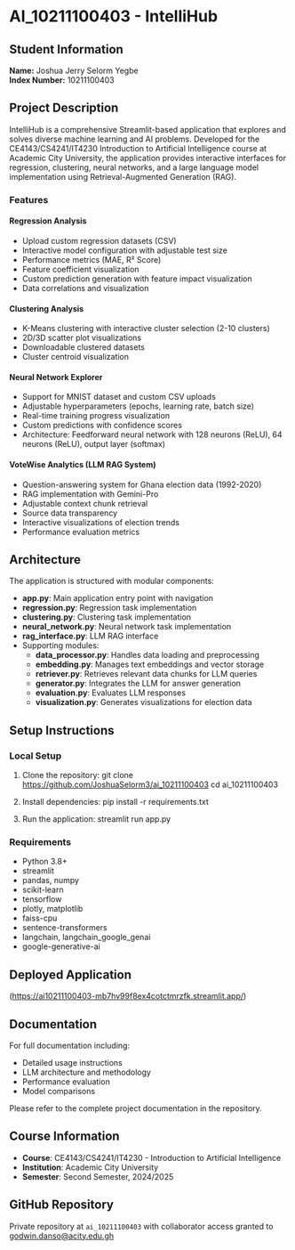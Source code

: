# AI_10211100403 - IntelliHub

## Student Information
**Name:** Joshua Jerry Selorm Yegbe  
**Index Number:** 10211100403

## Project Description
IntelliHub is a comprehensive Streamlit-based application that explores and solves diverse machine learning and AI problems. Developed for the CE4143/CS4241/IT4230 Introduction to Artificial Intelligence course at Academic City University, the application provides interactive interfaces for regression, clustering, neural networks, and a large language model implementation using Retrieval-Augmented Generation (RAG).

### Features

#### Regression Analysis
- Upload custom regression datasets (CSV)
- Interactive model configuration with adjustable test size
- Performance metrics (MAE, R² Score)
- Feature coefficient visualization
- Custom prediction generation with feature impact visualization
- Data correlations and visualization

#### Clustering Analysis
- K-Means clustering with interactive cluster selection (2-10 clusters)
- 2D/3D scatter plot visualizations
- Downloadable clustered datasets
- Cluster centroid visualization

#### Neural Network Explorer
- Support for MNIST dataset and custom CSV uploads
- Adjustable hyperparameters (epochs, learning rate, batch size)
- Real-time training progress visualization
- Custom predictions with confidence scores
- Architecture: Feedforward neural network with 128 neurons (ReLU), 64 neurons (ReLU), output layer (softmax)

#### VoteWise Analytics (LLM RAG System)
- Question-answering system for Ghana election data (1992-2020)
- RAG implementation with Gemini-Pro
- Adjustable context chunk retrieval
- Source data transparency
- Interactive visualizations of election trends
- Performance evaluation metrics

## Architecture
The application is structured with modular components:

- **app.py**: Main application entry point with navigation
- **regression.py**: Regression task implementation
- **clustering.py**: Clustering task implementation
- **neural_network.py**: Neural network task implementation
- **rag_interface.py**: LLM RAG interface
- Supporting modules:
  - **data_processor.py**: Handles data loading and preprocessing
  - **embedding.py**: Manages text embeddings and vector storage
  - **retriever.py**: Retrieves relevant data chunks for LLM queries
  - **generator.py**: Integrates the LLM for answer generation
  - **evaluation.py**: Evaluates LLM responses
  - **visualization.py**: Generates visualizations for election data

## Setup Instructions

### Local Setup
1. Clone the repository:
 git clone https://github.com/JoshuaSelorm3/ai_10211100403
 cd ai_10211100403
2. Install dependencies:
 pip install -r requirements.txt

4. Run the application:
 streamlit run app.py

### Requirements
- Python 3.8+
- streamlit
- pandas, numpy
- scikit-learn
- tensorflow
- plotly, matplotlib
- faiss-cpu
- sentence-transformers
- langchain, langchain_google_genai
- google-generative-ai

## Deployed Application
(https://ai10211100403-mb7hv99f8ex4cotctmrzfk.streamlit.app/)

## Documentation
For full documentation including:
- Detailed usage instructions
- LLM architecture and methodology
- Performance evaluation
- Model comparisons

Please refer to the complete project documentation in the repository.

## Course Information
- **Course**: CE4143/CS4241/IT4230 - Introduction to Artificial Intelligence
- **Institution**: Academic City University
- **Semester**: Second Semester, 2024/2025

## GitHub Repository
Private repository at `ai_10211100403` with collaborator access granted to godwin.danso@acity.edu.gh
